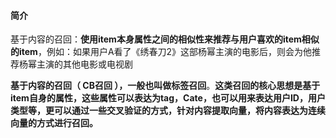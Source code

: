 #### 简介

基于内容的召回：**使用item本身属性之间的相似性来推荐与用户喜欢的item相似的item**，例如：如果用户A看了《绣春刀2》这部杨幂主演的电影后，则会为他推荐杨幂主演的其他电影或电视剧

**基于内容的召回（ CB召回 ），一般也叫做标签召回**。**这类召回的核心思想是基于item自身的属性，这些属性可以表达为tag，Cate，也可以用来表达用户ID，用户类型等，更可以通过⼀些交叉验证的⽅式，针对内容提取向量，将内容表达为连续向量的方式进行召回。**

